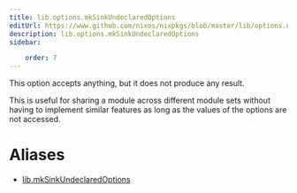 ```yaml
---
title: lib.options.mkSinkUndeclaredOptions
editUrl: https://www.github.com/nixos/nixpkgs/blob/master/lib/options.nix#L221C29
description: lib.options.mkSinkUndeclaredOptions
sidebar:

    order: 7
---
```


This option accepts anything, but it does not produce any result.

This is useful for sharing a module across different module sets
without having to implement similar features as long as the
values of the options are not accessed.


# Aliases

- [lib.mkSinkUndeclaredOptions](reference/lib/lib-mkSinkUndeclaredOptions)


